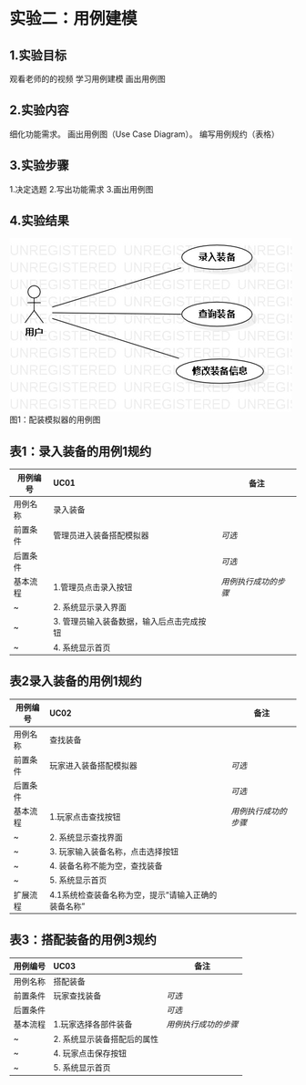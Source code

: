 # 实验二：用例建模

## 1.实验目标
观看老师的的视频
学习用例建模
画出用例图


## 2.实验内容
细化功能需求。
画出用例图（Use Case Diagram）。
编写用例规约（表格）


## 3.实验步骤
1.决定选题
2.写出功能需求
3.画出用例图


## 4.实验结果
![实验二用例图](./UseCaseDiagram1.jpg)
图1：配装模拟器的用例图
## 表1：录入装备的用例1规约  

用例编号  | UC01 | 备注  
-|:-|-  
用例名称  | 录入装备  |   
前置条件  | 管理员进入装备搭配模拟器    | *可选*   
后置条件  |      | *可选*   
基本流程  | 1.管理员点击录入按钮  |*用例执行成功的步骤*    
~| 2. 系统显示录入界面 |   
~| 3. 管理员输入装备数据，输入后点击完成按钮 |   
~| 4. 系统显示首页  |   

## 表2录入装备的用例1规约  

用例编号  | UC02 | 备注  
-|:-|-  
用例名称  | 查找装备  |   
前置条件  | 玩家进入装备搭配模拟器    | *可选*   
后置条件  |      | *可选*   
基本流程  | 1.玩家点击查找按钮  |*用例执行成功的步骤*    
~| 2. 系统显示查找界面 |   
~| 3. 玩家输入装备名称，点击选择按钮 |   
~| 4. 装备名称不能为空，查找装备 |   
~| 5. 系统显示首页  |   
扩展流程  | 4.1系统检查装备名称为空，提示“请输入正确的装备名称” |

## 表3：搭配装备的用例3规约  

用例编号  | UC03 | 备注  
-|:-|-  
用例名称  | 搭配装备  |   
前置条件  | 玩家查找装备   | *可选*   
后置条件  |      | *可选*   
基本流程  | 1.玩家选择各部件装备  |*用例执行成功的步骤*    
~| 2. 系统显示装备搭配后的属性 |   
~| 4. 玩家点击保存按钮 |   
~| 5. 系统显示首页  |   
